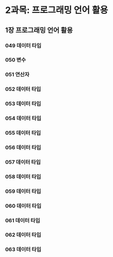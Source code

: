 # 2과목: 프로그래밍 언어 활용

## 1장 프로그래밍 언어 활용

### 049 데이터 타입

### 050 변수

### 051 연산자

### 052 데이터 타입

### 053 데이터 타입

### 054 데이터 타입

### 055 데이터 타입

### 056 데이터 타입

### 057 데이터 타입

### 058 데이터 타입

### 059 데이터 타입

### 060 데이터 타입

### 061 데이터 타입

### 062 데이터 타입

### 063 데이터 타입

